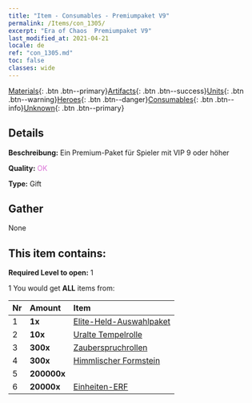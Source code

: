 ```yaml
---
title: "Item - Consumables - Premiumpaket V9"
permalink: /Items/con_1305/
excerpt: "Era of Chaos  Premiumpaket V9"
last_modified_at: 2021-04-21
locale: de
ref: "con_1305.md"
toc: false
classes: wide
---
```

 [Materials](/de/Items/){: .btn .btn--primary}[Artifacts](/de/Items/Artifacts/){: .btn .btn--success}[Units](/de/Items/Units/){: .btn .btn--warning}[Heroes](/de/Items/Heroes/){: .btn .btn--danger}[Consumables](/de/Items/Consumables/){: .btn .btn--info}[Unknown](/de/Items/Unknown/){: .btn .btn--primary}

## Details
 **Beschreibung:** Ein Premium-Paket für Spieler mit VIP 9 oder höher

 **Quality:** <span style="color: #DA70D6">OK</span>

 **Type:** Gift

## Gather

  None

## This item contains:

 **Required Level to open:** 1

 1 You would get **ALL** items  from:

  | Nr | Amount |     Item    |
  |:---|:-------|:------------|
  | 1 |  **1x** | [Elite-Held-Auswahlpaket](/de/Items/con_1317/) |  | 
  | 2 |  **10x** | [Uralte Tempelrolle](/de/Items/con_697/) |  | 
  | 3 |  **300x** | [Zauberspruchrollen](/de/Items/con_694/) |  | 
  | 4 |  **300x** | [Himmlischer Formstein](/de/Items/art_188/) |  | 
  | 5 |  **200000x** | <i class="fas fa-coins"/> |  | 
  | 6 |  **20000x** | [Einheiten-ERF](/de/Items/con_902/) |  | 
